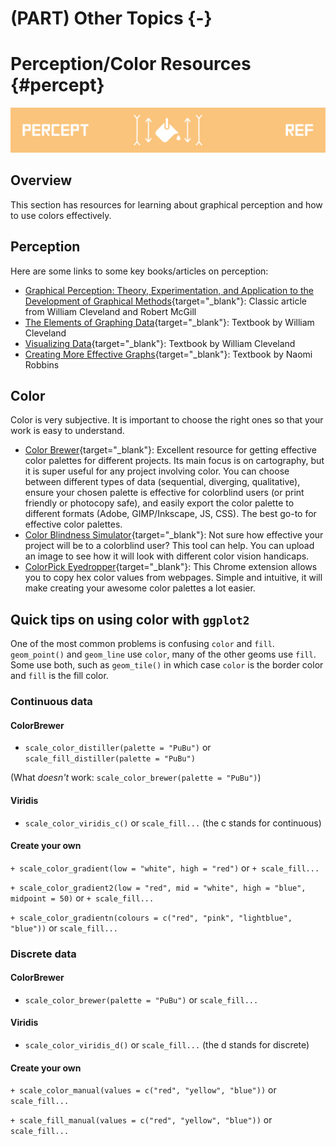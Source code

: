 # (PART) Other Topics {-}

# Perception/Color Resources {#percept}

![](images/banners/banner_percept.png)

## Overview

This section has resources for learning about graphical perception and how to use colors effectively. 

## Perception

Here are some links to some key books/articles on perception:

- [Graphical Perception: Theory, Experimentation, and Application to the Development of Graphical Methods](https://www.jstor.org/stable/2288400){target="_blank"}: Classic article from William Cleveland and Robert McGill
- [The Elements of Graphing Data](https://clio.columbia.edu/catalog/SCSB-8519758){target="_blank"}: Textbook by William Cleveland
- [
Visualizing Data](https://clio.columbia.edu/catalog/SCSB-1389825){target="_blank"}: Textbook by William Cleveland
- [Creating More Effective Graphs](https://clio.columbia.edu/catalog/5291007){target="_blank"}: Textbook by Naomi Robbins

## Color

Color is very subjective. It is important to choose the right ones so that your work is easy to understand.

- [Color Brewer](http://colorbrewer2.org/){target="_blank"}: Excellent resource for getting effective color palettes for different projects. Its main focus is on cartography, but it is super useful for any project involving color. You can choose between different types of data (sequential, diverging, qualitative), ensure your chosen palette is effective for colorblind users (or print friendly or photocopy safe), and easily export the color palette to different formats (Adobe, GIMP/Inkscape, JS, CSS). The best go-to for effective color palettes. 
- [Color Blindness Simulator](http://colorbrewer2.org/){target="_blank"}: Not sure how effective your project will be to a colorblind user? This tool can help. You can upload an image to see how it will look with different color vision handicaps.
- [ColorPick Eyedropper](https://chrome.google.com/webstore/detail/colorpick-eyedropper/ohcpnigalekghcmgcdcenkpelffpdolg?hl=en){target="_blank"}: This Chrome extension allows you to copy hex color values from webpages. Simple and intuitive, it will make creating your awesome color palettes a lot easier.

## Quick tips on using color with `ggplot2`

One of the most common problems is confusing `color` and `fill`. `geom_point()` and `geom_line` use `color`, many of the other geoms use `fill`. Some use both, such as `geom_tile()` in which case `color` is the border color and `fill` is the fill color.

### Continuous data

#### ColorBrewer

+ `scale_color_distiller(palette = "PuBu")` or `scale_fill_distiller(palette = "PuBu")`

(What *doesn't* work: `scale_color_brewer(palette = "PuBu")`)

#### Viridis

+ `scale_color_viridis_c()` or `scale_fill...`  (the c stands for continuous)

#### Create your own

`+ scale_color_gradient(low = "white", high = "red")` or `+ scale_fill...`

`+ scale_color_gradient2(low = "red", mid = "white", high = "blue", midpoint = 50)` or `+ scale_fill...`

`+ scale_color_gradientn(colours = c("red", "pink", "lightblue", "blue"))` or `scale_fill...`


### Discrete data

#### ColorBrewer

+ `scale_color_brewer(palette = "PuBu")` or `scale_fill...`

#### Viridis

+ `scale_color_viridis_d()` or `scale_fill...` (the d stands for discrete)

#### Create your own

`+ scale_color_manual(values = c("red", "yellow", "blue"))` or `scale_fill...`

`+ scale_fill_manual(values = c("red", "yellow", "blue"))` or `scale_fill...`


